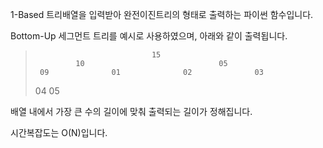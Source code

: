 1-Based 트리배열을 입력받아 완전이진트리의 형태로 출력하는 파이썬 함수입니다.

Bottom-Up 세그먼트 트리를 예시로 사용하였으며, 아래와 같이 출력됩니다.


>                               15
>              10                              05
>      09              01              02              03
>  04      05


배열 내에서 가장 큰 수의 길이에 맞춰 출력되는 길이가 정해집니다.

시간복잡도는 O(N)입니다.
